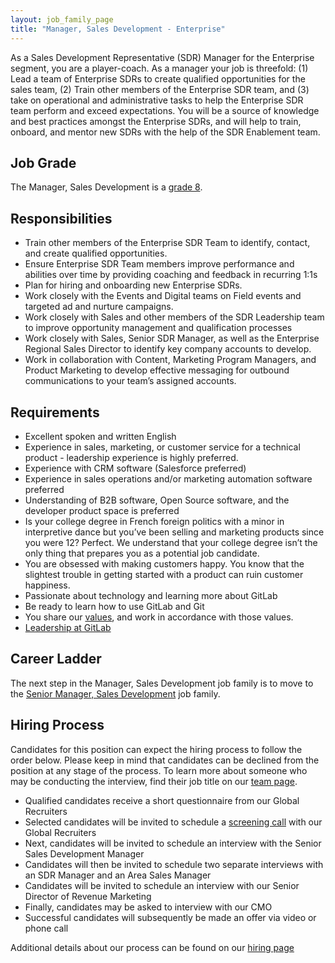```yaml
---
layout: job_family_page
title: "Manager, Sales Development - Enterprise"
---
```


As a Sales Development Representative (SDR) Manager for the Enterprise segment, you are a player-coach. As a manager your job is threefold: (1) Lead a team of Enterprise SDRs to create qualified opportunities for the sales team, (2) Train other members of the Enterprise SDR team, and (3) take on operational and administrative tasks to help the Enterprise SDR team perform and exceed expectations. You will be a source of knowledge and best practices amongst the Enterprise SDRs, and will help to train, onboard, and mentor new SDRs with the help of the SDR Enablement team.

## Job Grade

The Manager, Sales Development is a [grade 8](/handbook/total-rewards/compensation/compensation-calculator/#gitlab-job-grades).

## Responsibilities

* Train other members of the Enterprise SDR Team to identify, contact, and create qualified opportunities.
* Ensure Enterprise SDR Team members improve performance and abilities over time by providing coaching and feedback in recurring 1:1s
* Plan for hiring and onboarding new Enterprise SDRs.
* Work closely with the Events and Digital teams on Field events and targeted ad and nurture campaigns.
* Work closely with Sales and other members of the SDR Leadership team to improve opportunity management and qualification processes
* Work closely with Sales, Senior SDR Manager, as well as the Enterprise Regional Sales Director to identify key company accounts to develop.
* Work in collaboration with Content, Marketing Program Managers, and Product Marketing to develop effective messaging for outbound communications to your team’s assigned accounts.

## Requirements

* Excellent spoken and written English
* Experience in sales, marketing, or customer service for a technical product - leadership experience is highly preferred.
* Experience with CRM software (Salesforce preferred)
* Experience in sales operations and/or marketing automation software preferred
* Understanding of B2B software, Open Source software, and the developer product space is preferred
* Is your college degree in French foreign politics with a minor in interpretive dance but you’ve been selling and marketing products since you were 12? Perfect. We understand that your college degree isn’t the only thing that prepares you as a potential job candidate.
* You are obsessed with making customers happy. You know that the slightest trouble in getting started with a product can ruin customer happiness.
* Passionate about technology and learning more about GitLab
* Be ready to learn how to use GitLab and Git
* You share our [values](/handbook/values/), and work in accordance with those values.
* [Leadership at GitLab](https://about.gitlab.com/company/team/structure/#management-group)

## Career Ladder

The next step in the Manager, Sales Development job family is to move to the [Senior Manager, Sales Development](/job-families/marketing/senior-sales-development-manager-acceleration/) job family.

## Hiring Process

Candidates for this position can expect the hiring process to follow the order below. Please keep in mind that candidates can be declined from the position at any stage of the process. To learn more about someone who may be conducting the interview, find their job title on our [team page](/company/team).

* Qualified candidates receive a short questionnaire from our Global Recruiters
* Selected candidates will be invited to schedule a [screening call](/handbook/hiring/#screening-call) with our Global Recruiters
* Next, candidates will be invited to schedule an interview with the Senior Sales Development Manager
* Candidates will then be invited to schedule two separate interviews with an SDR Manager and an Area Sales Manager
* Candidates will be invited to schedule an interview with our Senior Director of Revenue Marketing
* Finally, candidates may be asked to interview with our CMO
* Successful candidates will subsequently be made an offer via video or phone call

Additional details about our process can be found on our [hiring page](/handbook/hiring)
